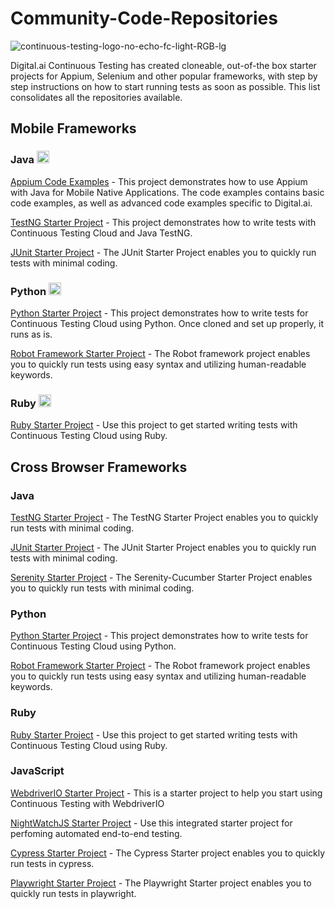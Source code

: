# Community-Code-Repositories

![continuous-testing-logo-no-echo-fc-light-RGB-lg](https://github.com/ExperitestOfficial/Community-Code-Repositories/assets/71343050/0e57719c-fa7c-4a72-871e-373c9ca368e5)

Digital.ai Continuous Testing has created cloneable, out-of-the box starter projects for Appium, Selenium and other popular frameworks, with step by step instructions on how to start running tests as soon as possible. This list consolidates all the repositories available.

## Mobile Frameworks

### Java <img src="https://github.com/ExperitestOfficial/Community-Code-Repositories/assets/71343050/30cdf216-b9b4-4409-b4ce-88b077d6dfd7" width="20" height="20">

[Appium Code Examples](https://github.com/ExperitestOfficial/CommunityCode-AppiumCodeExamples) - This project demonstrates how to use Appium with Java for Mobile Native Applications. The code examples contains basic code examples, as well as advanced code examples specific to Digital.ai.

[TestNG Starter Project](https://github.com/ExperitestOfficial/CommunityCode-Mobile-TestNGStarterProject) - This project demonstrates how to write tests with Continuous Testing Cloud and Java TestNG.

[JUnit Starter Project](https://github.com/ExperitestOfficial/CommunityCode-Mobile-JUnitStarterProject) - The JUnit Starter Project enables you to quickly run tests with minimal coding. 

### Python <img src="https://github.com/ExperitestOfficial/Community-Code-Repositories/assets/71343050/9b7863f9-ae84-4000-a901-e5d4d2093e27" width="20" height="20">

[Python Starter Project](https://github.com/ExperitestOfficial/CommunityCode-Mobile-PythonStarterProject) - This project demonstrates how to write tests for Continuous Testing Cloud using Python. Once cloned and set up properly, it runs as is.

[Robot Framework Starter Project](https://github.com/ExperitestOfficial/CommunityCode-Mobile-RobotFrameworkStarterProject) - The Robot framework project enables you to quickly run tests using easy syntax and utilizing human-readable keywords.

### Ruby <img src="https://github.com/ExperitestOfficial/Community-Code-Repositories/assets/71343050/93850d12-4b6f-48cf-956e-b2043b2a78c3" width="20" height="20">

[Ruby Starter Project](https://github.com/ExperitestOfficial/CommunityCode-Mobile-RubyStarterProject) - Use this project to get started writing tests with Continuous Testing Cloud using Ruby.

## Cross Browser Frameworks

### Java

[TestNG Starter Project](https://github.com/ExperitestOfficial/CommunityCode-Web-TestNGStarterProject) - The TestNG Starter Project enables you to quickly run tests with minimal coding. 

[JUnit Starter Project](https://github.com/ExperitestOfficial/CommunityCode-Web-JUnitStarterProject) - The JUnit Starter Project enables you to quickly run tests with minimal coding.

[Serenity Starter Project](https://github.com/ExperitestOfficial/CommunityCode-Web-SerenityStarterProject) - The Serenity-Cucumber Starter Project enables you to quickly run tests with minimal coding.

### Python

[Python Starter Project](https://github.com/ExperitestOfficial/CommunityCode-Web-PythonStarterProject) - This project demonstrates how to write tests for Continuous Testing Cloud using Python.

[Robot Framework Starter Project](https://github.com/ExperitestOfficial/CommunityCode-Web-RobotFrameworkStarterProject) - The Robot framework project enables you to quickly run tests using easy syntax and utilizing human-readable keywords.

### Ruby

[Ruby Starter Project](https://github.com/ExperitestOfficial/CommunityCode-Web-RubyStarterProject) - Use this project to get started writing tests with Continuous Testing Cloud using Ruby.

### JavaScript

[WebdriverIO Starter Project](https://github.com/ExperitestOfficial/CommunityCode-Web-WDIOStarterProject) - This is a starter project to help you start using Continuous Testing with WebdriverIO

[NightWatchJS Starter Project](https://github.com/ExperitestOfficial/CommunityCode-Web-NightWatchJSStarterProject) - Use this integrated starter project for perfoming automated end-to-end testing.

[Cypress Starter Project](https://github.com/ExperitestOfficial/CommunityCode-Web-CypressStarterProject) - The Cypress Starter project enables you to quickly run tests in cypress.

[Playwright Starter Project](https://github.com/ExperitestOfficial/CommunityCode-Web-PlaywrightStarterProject) - The Playwright Starter project enables you to quickly run tests in playwright.

